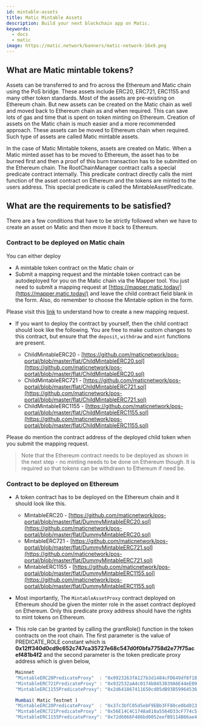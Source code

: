 ```yaml
---
id: mintable-assets
title: Matic Mintable Assets
description: Build your next blockchain app on Matic.
keywords:
  - docs
  - matic
image: https://matic.network/banners/matic-network-16x9.png
---
```


## What are Matic mintable tokens?

Assets can be transferred to and fro across the Ethereum and Matic chain using the PoS bridge. These assets include ERC20, ERC721, ERC1155 and many other token standards. Most of the assets are pre-existing on Ethereum chain. But new assets can be created on the Matic chain as well and moved back to Ethereum chain as and when required. This can save lots of gas and time that is spent on token minting on Ethereum. Creation of assets on the Matic chain is much easier and a more recommended approach. These assets can be moved to Ethereum chain when required. Such type of assets are called Matic mintable assets. 

In the case of Matic Mintable tokens, assets are created on Matic. When a Matic minted asset has to be moved to Ethereum, the asset has to be burned first and then a proof of this burn transaction has to be submitted on the Ethereum chain. The RootChainManager contract calls a special predicate contract internally. This predicate contract directly calls the mint function of the asset contract on Ethereum and the tokens are minted to the users address. This special predicate is called the MintableAssetPredicate.

## What are the requirements to be satisfied? 

There are a few conditions that have to be strictly followed when we have to create an asset on Matic and then move it back to Ethereum. 

### Contract to be deployed on Matic chain
You can either deploy

- A mintable token contract on the Matic chain or
- Submit a mapping request and the mintable token contract can be autodeployed for you on the Matic chain via the Mapper tool. You just need to submit a mapping request at [https://mapper.matic.today/](https://mapper.matic.today/) and leave the child contract field blank in the form. Also, do remember to choose the Mintable option in the form.

Please visit this [link](/docs/develop/ethereum-matic/submit-mapping-request) to understand how to create a new mapping request. 

- If you want to deploy the contract by yourself, then the child contract should look like the following. You are free to make custom changes to this contract, but ensure that the `deposit`, `withdraw` and `mint` functions are present.

    - ChildMintableERC20 -  [https://github.com/maticnetwork/pos-portal/blob/master/flat/ChildMintableERC20.sol](https://github.com/maticnetwork/pos-portal/blob/master/flat/ChildMintableERC20.sol)
    - ChildMintableERC721 - [https://github.com/maticnetwork/pos-portal/blob/master/flat/ChildMintableERC721.sol](https://github.com/maticnetwork/pos-portal/blob/master/flat/ChildMintableERC721.sol)
    - ChildMintableERC1155 - [https://github.com/maticnetwork/pos-portal/blob/master/flat/ChildMintableERC1155.sol](https://github.com/maticnetwork/pos-portal/blob/master/flat/ChildMintableERC1155.sol)

Please do mention the contract address of the deployed child token when you submit the mapping request. 

> Note that the Ethereum contract needs to be deployed as shown in the next step - no minting needs to be done on Ethereum though. It is required so that tokens can be withdrawn to Ethereum if need be. 

### Contract to be deployed on Ethereum

- A token contract has to be deployed on the Ethereum chain and it should look like this. 
    - MintableERC20 -  [https://github.com/maticnetwork/pos-portal/blob/master/flat/DummyMintableERC20.sol](https://github.com/maticnetwork/pos-portal/blob/master/flat/DummyMintableERC20.sol)
    - MintableERC721 - [https://github.com/maticnetwork/pos-portal/blob/master/flat/DummyMintableERC721.sol](https://github.com/maticnetwork/pos-portal/blob/master/flat/DummyMintableERC721.sol)
    - MintableERC1155 - [https://github.com/maticnetwork/pos-portal/blob/master/flat/DummyMintableERC1155.sol](https://github.com/maticnetwork/pos-portal/blob/master/flat/DummyMintableERC1155.sol)

- Most importantly, The `MintableAssetProxy` contract deployed on Ethereum should be given the minter role in the asset contract deployed on Ethereum. Only this predicate proxy address should have the rights to mint tokens on Ethereum.

- This role can be granted by calling the grantRole() function in the token contracts on the root chain. The first parameter is the value of PREDICATE_ROLE constant which is **0x12ff340d0cd9c652c747ca35727e68c547d0f0bfa7758d2e77f75acef481b4f2** and the second parameter is the token predicate proxy address which is given below, 

    
    ```jsx
    Mainnet
    "MintableERC20PredicateProxy"  : "0x9923263fA127b3d1484cFD649df8f1831c2A74e4",
    "MintableERC721PredicateProxy" : "0x932532aA4c0174b8453839A6E44eE09Cc615F2b7",
    "MintableERC1155PredicateProxy": "0x2d641867411650cd05dB93B59964536b1ED5b1B7",
    ```

    ```jsx
    Mumbai( Matic Testnet )
    "MintableERC20PredicateProxy"  : "0x37c3bfC05d5ebF9EBb3FF80ce0bd0133Bf221BC8",
    "MintableERC721PredicateProxy" : "0x56E14C4C1748a818a5564D33cF774c59EB3eDF59",
    "MintableERC1155PredicateProxy": "0x72d6066F486bd0052eefB9114B66ae40e0A6031a",
    ```

